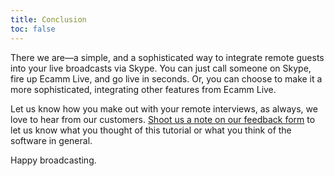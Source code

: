 ```yaml
---
title: Conclusion
toc: false
---
```


There we are—a simple, and a sophisticated way to integrate remote guests into your live broadcasts via Skype. You can just call someone on Skype, fire up Ecamm Live, and go live in seconds. Or, you can choose to make it a more sophisticated, integrating other features from Ecamm Live.

Let us know how you make out with your remote interviews, as always, we love to hear from our customers. [Shoot us a note on our feedback form](/feedback/index) to let us know what you thought of this tutorial or what you think of the software in general.

Happy broadcasting.
